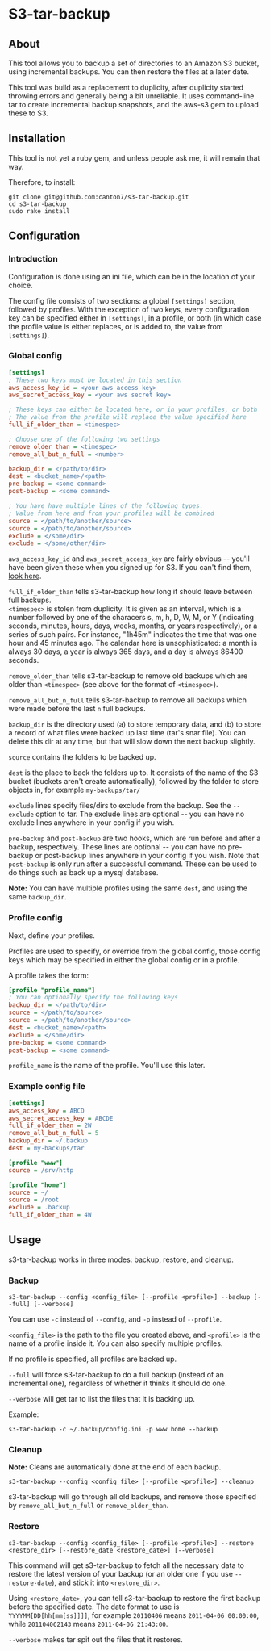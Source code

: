 S3-tar-backup
=============

About
-----

This tool allows you to backup a set of directories to an Amazon S3 bucket, using incremental backups.
You can then restore the files at a later date.

This tool was build as a replacement to duplicity, after duplicity started throwing errors and generally being a bit unreliable.
It uses command-line tar to create incremental backup snapshots, and the aws-s3 gem to upload these to S3.

Installation
------------

This tool is not yet a ruby gem, and unless people ask me, it will remain that way.

Therefore, to install:

```
git clone git@github.com:canton7/s3-tar-backup.git
cd s3-tar-backup
sudo rake install
```

Configuration
-------------

### Introduction

Configuration is done using an ini file, which can be in the location of your choice.

The config file consists of two sections: a global `[settings]` section, followed by profiles.
With the exception of two keys, every configuration key can be specified either in `[settings]`, in a profile, or both (in which case the profile value is either replaces, or is added to, the value from `[settings]`).

### Global config

```ini
[settings]
; These two keys must be located in this section
aws_access_key_id = <your aws access key>
aws_secret_access_key = <your aws secret key>

; These keys can either be located here, or in your profiles, or both
; The value from the profile will replace the value specified here
full_if_older_than = <timespec>

; Choose one of the following two settings
remove_older_than = <timespec>
remove_all_but_n_full = <number>

backup_dir = </path/to/dir>
dest = <bucket_name>/<path>
pre-backup = <some command>
post-backup = <some command>

; You have have multiple lines of the following types.
; Value from here and from your profiles will be combined
source = </path/to/another/source>
source = </path/to/another/source>
exclude = </some/dir>
exclude = </some/other/dir>
```

`aws_access_key_id` and `aws_secret_access_key` are fairly obvious -- you'll have been given these when you signed up for S3.
If you can't find them, [look here](http://aws.amazon.com/security-credentials).

`full_if_older_than` tells s3-tar-backup how long if should leave between full backups.  
`<timespec>` is stolen from duplicity. It is given as an interval, which is a number followed by one of the characers s, m, h, D, W, M, or Y (indicating seconds, minutes, hours, days, weeks, months, or years respectively), or a series of such pairs.
For instance, "1h45m" indicates the time that was one hour and 45 minutes ago.
The calendar here is unsophisticated: a month is always 30 days, a year is always 365 days, and a day is always 86400 seconds.

`remove_older_than` tells s3-tar-backup to remove old backups which are older than `<timespec>` (see above for the format of `<timespec>`).

`remove_all_but_n_full` tells s3-tar-backup to remove all backups which were made before the last `n` full backups.

`backup_dir` is the directory used (a) to store temporary data, and (b) to store a record of what files were backed up last time (tar's snar file).
You can delete this dir at any time, but that will slow down the next backup slightly.

`source` contains the folders to be backed up.

`dest` is the place to back the folders up to. It consists of the name of the S3 bucket (buckets aren't create automatically), followed by the folder to store objects in, for example `my-backups/tar/`

`exclude` lines specify files/dirs to exclude from the backup.
See the `--exclude` option to tar.
The exclude lines are optional -- you can have no exclude lines anywhere in your config if you wish.

`pre-backup` and `post-backup` are two hooks, which are run before and after a backup, respectively.
These lines are optional -- you can have no pre-backup or post-backup lines anywhere in your config if you wish.
Note that `post-backup` is only run after a successful command.
These can be used to do things such as back up a mysql database.

**Note:** You can have multiple profiles using the same `dest`, and using the same `backup_dir`.

### Profile config

Next, define your profiles.

Profiles are used to specify, or override from the global config, those config keys which may be specified in either the global config or in a profile.

A profile takes the form:

```ini
[profile "profile_name"]
; You can optionally specify the following keys
backup_dir = </path/to/dir>
source = </path/to/source>
source = </path/to/another/source>
dest = <bucket_name>/<path>
exclude = </some/dir>
pre-backup = <some command>
post-backup = <some command>
```

`profile_name` is the name of the profile. You'll use this later.

### Example config file

```ini
[settings]
aws_access_key = ABCD
aws_secret_access_key = ABCDE
full_if_older_than = 2W
remove_all_but_n_full = 5
backup_dir = ~/.backup
dest = my-backups/tar

[profile "www"]
source = /srv/http

[profile "home"]
source = ~/
source = /root
exclude = .backup
full_if_older_than = 4W
```

Usage
-----

s3-tar-backup works in three modes: backup, restore, and cleanup.

### Backup

```
s3-tar-backup --config <config_file> [--profile <profile>] --backup [--full] [--verbose]
```

You can use `-c` instead of `--config`, and `-p` instead of `--profile`.

`<config_file>` is the path to the file you created above, and `<profile>` is the name of a profile inside it.
You can also specify multiple profiles.

If no profile is specified, all profiles are backed up.

`--full` will force s3-tar-backup to do a full backup (instead of an incremental one), regardless of whether it thinks it should do one.

`--verbose` will get tar to list the files that it is backing up.

Example:

```
s3-tar-backup -c ~/.backup/config.ini -p www home --backup
```

### Cleanup

**Note:** Cleans are automatically done at the end of each backup.

```
s3-tar-backup --config <config_file> [--profile <profile>] --cleanup
```

s3-tar-backup will go through all old backups, and remove those specified by `remove_all_but_n_full` or `remove_older_than`.

### Restore

```
s3-tar-backup --config <config_file> [--profile <profile>] --restore <restore_dir> [--restore_date <restore_date>] [--verbose]
```

This command will get s3-tar-backup to fetch all the necessary data to restore the latest version of your backup (or an older one if you use `--restore-date`), and stick it into `<restore_dir>`.

Using `<restore_date>`, you can tell s3-tar-backup to restore the first backup before the specified date.
The date format to use is `YYYYMM[DD[hh[mm[ss]]]]`, for example `20110406` means `2011-04-06 00:00:00`, while `201104062143` means `2011-04-06 21:43:00`.

`--verbose` makes tar spit out the files that it restores.